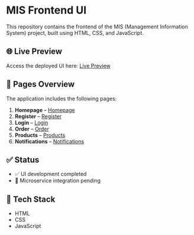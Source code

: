 # MIS Frontend UI

This repository contains the frontend of the MIS (Management Information System) project, built using HTML, CSS, and JavaScript.

## 🌐 Live Preview

Access the deployed UI here: [Live Preview](https://frontend-mis.netlify.app/)

## 📄 Pages Overview

The application includes the following pages:

1. **Homepage** – [Homepage](https://frontend-mis.netlify.app/)
2. **Register** – [Register](https://frontend-mis.netlify.app/pages/register)
3. **Login** – [Login](https://frontend-mis.netlify.app/pages/login.html)
4. **Order** – [Order](https://frontend-mis.netlify.app/pages/order)
5. **Products** – [Products](https://frontend-mis.netlify.app/pages/products)
6. **Notifications** – [Notifications](https://frontend-mis.netlify.app/pages/notifications)

## ✅ Status
- ✅ UI development completed  
- 🔄 Microservice integration pending  

## 📁 Tech Stack
- HTML  
- CSS  
- JavaScript  
